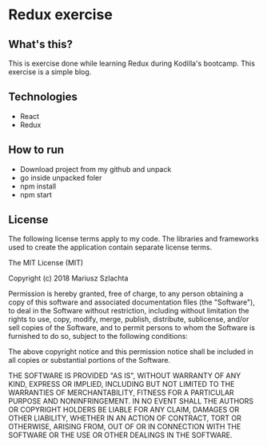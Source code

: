 # Redux exercise

## What's this?
This is exercise done while learning Redux during Kodilla's bootcamp. This exercise is a simple blog.

## Technologies

- React
- Redux

## How to run

- Download project from my github and unpack
- go inside unpacked foler
- npm install
- npm start

## License

The following license terms apply to my code. The libraries and frameworks used to create the application contain separate license terms.

The MIT License (MIT)

Copyright (c) 2018 Mariusz Szlachta

Permission is hereby granted, free of charge, to any person obtaining a copy of this software and associated documentation files (the "Software"), to deal in the Software without restriction, including without limitation the rights to use, copy, modify, merge, publish, distribute, sublicense, and/or sell copies of the Software, and to permit persons to whom the Software is furnished to do so, subject to the following conditions:

The above copyright notice and this permission notice shall be included in all copies or substantial portions of the Software.

THE SOFTWARE IS PROVIDED "AS IS", WITHOUT WARRANTY OF ANY KIND, EXPRESS OR IMPLIED, INCLUDING BUT NOT LIMITED TO THE WARRANTIES OF MERCHANTABILITY, FITNESS FOR A PARTICULAR PURPOSE AND NONINFRINGEMENT. IN NO EVENT SHALL THE AUTHORS OR COPYRIGHT HOLDERS BE LIABLE FOR ANY CLAIM, DAMAGES OR OTHER LIABILITY, WHETHER IN AN ACTION OF CONTRACT, TORT OR OTHERWISE, ARISING FROM, OUT OF OR IN CONNECTION WITH THE SOFTWARE OR THE USE OR OTHER DEALINGS IN THE SOFTWARE.